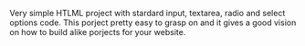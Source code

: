 Very simple HTLML project with stardard input, textarea, radio and select options code. 
This porject pretty easy to grasp on and it gives a good vision on how to build alike porjects for your website.

